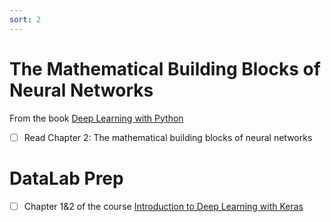 ```yaml
---
sort: 2
---
```


# The Mathematical Building Blocks of Neural Networks

From the book [Deep Learning with Python](https://www.manning.com/books/deep-learning-with-python)
- [ ] Read Chapter 2: The mathematical building blocks of neural networks

# DataLab Prep
- [ ] Chapter 1&2 of the course [Introduction to Deep Learning with Keras](https://app.datacamp.com/learn/courses/introduction-to-deep-learning-with-keras)
